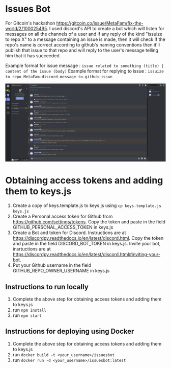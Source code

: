 # Issues Bot

For Gitcoin's hackathon https://gitcoin.co/issue/MetaFam/fix-the-world/2/100025495. I used discord's API to create a bot which will listen for messages on all the channels of a user and if any reply of the kind "issuize to repo X" to a message containing an issue is made, then it will check if the repo's name is correct according to github's naming conventions then it'll publish that issue to that repo and will reply to the user's message telling him that it has succeeded.

Example format for issue message : `issue related to something (title) | content of the issue (body)`
Example format for replying to issue : `issuize to repo MetaFam-discord-message-to-github-issue`

![Working Example](./example.png?raw=true "Working Example")

# Obtaining access tokens and adding them to keys.js

1. Create a copy of keys.template.js to keys.js using `cp keys.template.js keys.js`
2. Create a Personal access token for Github from https://github.com/settings/tokens. Copy the token and paste in the field GITHUB_PERSONAL_ACCESS_TOKEN in keys.js
3. Create a Bot and token for Discord. Instructions are at https://discordpy.readthedocs.io/en/latest/discord.html. Copy the token and paste in the field DISCORD_BOT_TOKEN in keys.js. Invite your bot, insrtuctions are at https://discordpy.readthedocs.io/en/latest/discord.html#inviting-your-bot.
4. Put your Github username in the field GITHUB_REPO_OWNER_USERNAME in keys.js

## Instructions to run locally

1. Complete the above step for obtaining access tokens and adding them to keys.js
2. run `npm install`
3. run `npm start`

## Instructions for deploying using Docker

1. Complete the above step for obtaining access tokens and adding them to keys.js
2. run `docker build -t <your_username>/issuesbot`
3. run `docker run -d <your_username>/issuesbot:latest`
